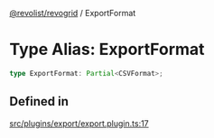[@revolist/revogrid](README.md) / ExportFormat

# Type Alias: ExportFormat

```ts
type ExportFormat: Partial<CSVFormat>;
```

## Defined in

[src/plugins/export/export.plugin.ts:17](https://github.com/revolist/revogrid/blob/4b01754704358a4c5d2c901c2c25a863bb4fded2/src/plugins/export/export.plugin.ts#L17)
